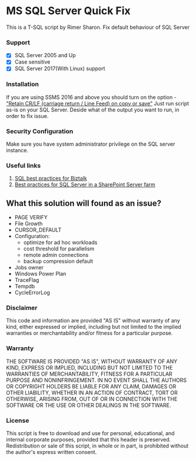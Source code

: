 # MS SQL Server Quick Fix
This is a T-SQL script by Rimer Sharon.
Fix default behaviour of SQL Server

### Support
- [x] SQL Server 2005 and Up
- [x] Case sensitive
- [x] SQL Server 2017(With Linux) support

### Installation
If you are using SSMS 2016 and above you should turn on the option - ["Retain CR/LF (carriage return / Line Feed) on copy or save"](https://blog.sqlauthority.com/2016/06/03/sql-server-maintain-carriage-return-enter-key-ssms-2016-copy-paste/)
Just run script as-is on your SQL Server.
Deside what of the output you want to run, in order to fix issue.
### Security Configuration
Make sure you have system administrator privilege on the SQL server instance.
### Useful links
1. [SQL best practices for Biztalk](https://blogs.msdn.microsoft.com/blogdoezequiel/2009/01/25/sql-best-practices-for-biztalk)
2. [Best practices for SQL Server in a SharePoint Server farm](https://technet.microsoft.com/en-us/library/hh292622.aspx)  

## What this solution will found as an issue?
* PAGE VERIFY
* File Growth
* CURSOR_DEFAULT
* Configuration:
    * optimize for ad hoc workloads
    * cost threshold for parallelism
    * remote admin connections
    * backup compression default
* Jobs owner
* Windows Power Plan
* TraceFlag
* Tempdb
* CycleErrorLog


### Disclaimer
This code and information are provided "AS IS" without warranty of any kind, either expressed or implied, including but not limited to the implied warranties or merchantability and/or fitness for a particular purpose.  

### Warranty
THE SOFTWARE IS PROVIDED "AS IS", WITHOUT WARRANTY OF ANY KIND, EXPRESS OR IMPLIED, INCLUDING BUT NOT LIMITED TO THE WARRANTIES OF MERCHANTABILITY, FITNESS FOR A PARTICULAR PURPOSE AND NONINFRINGEMENT. IN NO EVENT SHALL THE AUTHORS OR COPYRIGHT HOLDERS BE LIABLE FOR ANY CLAIM, DAMAGES OR OTHER LIABILITY, WHETHER IN AN ACTION OF CONTRACT, TORT OR OTHERWISE, ARISING FROM, OUT OF OR IN CONNECTION WITH THE SOFTWARE OR THE USE OR OTHER DEALINGS IN THE SOFTWARE.

### License
This script is free to download and use for personal, educational, and internal corporate purposes, provided that this header is preserved. 
Redistribution or sale of this script, in whole or in part, is prohibited without the author's express written consent.
